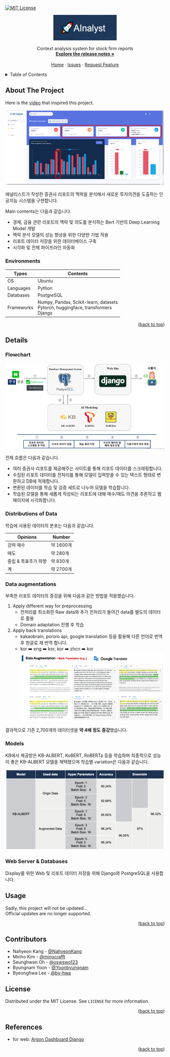 <!-- Improved compatibility of back to top link -->

<a name="top"></a>

<!-- PROJECT SHIELDS -->

[![MIT License][license-shield]][license]

<!-- PROJECT LOGO -->
<div align="center">
  <img src="assets/logo.png" alt="Logo" width="200" height="80">

  <p align="center">
    Context analysis system for stock firm reports
    <br />
    <a href="https://github.com/minocrafft/Ainalyst/tree/main/RELEASE.md"><strong>Explore the release notes »</strong></a>
    <br />
    <br />
    <a href="https://github.com/minocrafft/Ainalyst">Home</a>
    ·
    <a href="https://github.com/minocrafft/Ainalyst/issues">Issues</a>
    ·
    <a href="https://github.com/minocrafft/Ainalyst/pulls">Request Feature</a>
  </p>
</div>

<!-- TABLE OF CONTENTS -->
<details>
  <summary>Table of Contents</summary>
  <ol>
    <li><a href="#about-the-project">About The Project</a></li>
    <li>
      <a href="#details">Details</a>
      <ul>
        <li><a href="#flowchart">Flowchart</a></li>
        <li><a href="#distributions-of-data">Distributions of data</a></li>
        <li><a href="#data-augmentations">Data augmentations</a></li>
        <li><a href="#models">Models</a></li>
        <li><a href="#web-server--databases">Web server & Databases</a></li>
      </ul>
    </li>
    <li><a href="#contributors">Contributors</a></li>
    <li><a href="#usage">Usage</a></li>
    <li><a href="#license">License</a></li>
    <li><a href="#references">References</a></li>
  </ol>
</details>

<!-- ABOUT THE PROJECT -->

## About The Project

Here is the [video](https://www.youtube.com/watch?v=EeRVhKxHqs8&ab_channel=%EB%A8%B8%EB%8B%88%EA%B7%B8%EB%9D%BC%ED%94%BCMoneygraphy) that inspired this project.

![home]

애널리스트가 작성한 증권사 리포트의 맥락을 분석해서 새로운 투자의견을 도출하는 인공지능 시스템을 구현합니다.

Main contents는 다음과 같습니다.

- 경제, 금융 관련 리포트의 맥락 및 의도를 분석하는 Bert 기반의 Deep Learning Model 개발
- 맥락 분석 모델의 성능 향상을 위한 다양한 기법 적용
- 리포트 데이터 저장을 위한 데이터베이스 구축
- 시각화 및 전체 파이프라인 자동화

### Environments

| Types      | Contents                                                                                |
| ---------- | --------------------------------------------------------------------------------------- |
| OS         | Ubuntu                                                                                  |
| Languages  | Python                                                                                  |
| Databases  | PostgreSQL                                                                              |
| Frameworks | Numpy, Pandas, Scikit-learn, datasets <br>Pytorch, huggingface, transformers <br>Django |

<p align="right">(<a href="#top">back to top</a>)</p>

## Details

### Flowchart

![flowchart]

전체 흐름은 다음과 같습니다.

- 여러 증권사 리포트를 제공해주는 사이트를 통해 리포트 데이터를 스크래핑합니다.
- 수집된 리포트 데이터를 전처리를 통해 모델이 입력받을 수 있는 텍스트 형태로 변환하고 DB에 적재합니다.
- 변환된 데이터를 학습 및 검증 세트로 나누어 모델을 학습합니다.
- 학습된 모델을 통해 새롭게 작성되는 리포트에 대해 매수/매도 의견을 추론하고 웹페이지에 시각화합니다.

### Distributions of Data

학습에 사용된 데이터의 분포는 다음과 같습니다.

| Opinions             | Number    |
| -------------------- | --------- |
| 강력 매수            | 약 1600개 |
| 매도                 | 약 280개  |
| 중립 & 목표주가 하향 | 약 830개  |
| 계                   | 약 2700개 |

### Data augmentations

부족한 리포트 데이터의 증강을 위해 다음과 같은 방법을 적용했습니다.

1. Apply different way for preprocessing
   - 전처리를 최소화한 Raw data와 추가 전처리가 들어간 data를 별도의 데이터로 활용
   - Domain adaptation 진행 후 학습
2. Apply back translations
   - kakaobrain, pororo api, google translation 등을 활용해 다른 언어로 번역 후 한글로 재 번역 합니다.
   - kor :arrow_right: eng :arrow_right: kor, kor :arrow_right: zhcn :arrow_right: kor
     ![backtranslations]

결과적으로 기존 2,700개의 데이터셋을 **약 4배 정도 증강**했습니다.

### Models

KB에서 제공받은 KB-ALBERT, KoBERT, RoBERTa 등을 학습하며 최종적으로 성능이 좋은 KB-ALBERT 모델을 채택했으며 학습별 variation은 다음과 같습니다.

![performance-table]

### Web Server & Databases

Display를 위한 Web 및 리포트 데이터 저장을 위해 Django와 PostgreSQL을 사용합니다.

<!-- USAGE EXAMPLES -->

## Usage

Sadly, this project will not be updated...  
Official updates are no longer supported.

<p align="right">(<a href="#top">back to top</a>)</p>

<!-- Contributors -->

## Contributors

- Nahyeon Kang - [@NahyeonKang](https://github.com/NahyeonKang)
- Minho Kim - [@minocrafft](https://github.com/minocrafft)
- Seunghwan Oh - [@oswswo123](https://github.com/oswswo123)
- Byungnam Yoon - [@Yoonbyungnam](https://github.com/Yoonbyungnam)
- Byeonghwa Lee - [@by-hwa](https://github.com/by-hwa)

<!-- LICENSE -->

## License

Distributed under the MIT License. See `LICENSE` for more information.

<p align="right">(<a href="#top">back to top</a>)</p>

<!-- ACKNOWLEDGMENTS -->

## References

- for web: [Argon Dashboard Django][Argon]

<p align="right">(<a href="#top">back to top</a>)</p>

<!-- MARKDOWN LINKS & IMAGES -->
<!-- https://www.markdownguide.org/basic-syntax/#reference-style-links -->

[license-shield]: https://img.shields.io/github/license/minocrafft/Ainalyst.svg?style=for-the-badge
[license]: LICENSE
[home]: assets/home.png
[flowchart]: assets/flowchart.png
[blockdiagram]: assets/blockdiagram.png
[backtranslations]: assets/backtranslations.png
[performance-table]: assets/performance-table.png
[Argon]: https://www.creative-tim.com/product/argon-dashboard-django
[Release-Notes]: RELEASE.md

